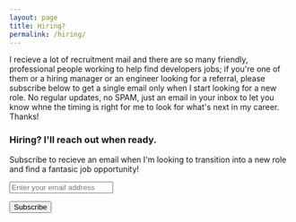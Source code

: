 ```yaml
---
layout: page
title: Hiring?
permalink: /hiring/
---
```


I recieve a lot of recruitment mail and there are so many friendly, professional people working to help find developers jobs; if you're one of them or a hiring manager or an engineer looking for a referral, please subscribe below to get a single email only when I start looking for a new role. No regular updates, no SPAM, just an email in your inbox to let you know whne the timing is right for me to look for what's next in my career. Thanks!

<form class="tinyletterForm" action="https://tinyletter.com/brassingtonhiring" method="post" target="popupwindow" onsubmit="window.open('https://tinyletter.com/brassingtonhiring', 'popupwindow', 'scrollbars=yes,width=800,height=600');return true">
  <h3>Hiring? I'll reach out when ready.</h3>
  <p><label for="tlemail">Subscribe to recieve an email when I'm looking to transition into a new role and find a fantasic job opportunity!</label></p>
  <p><input type="text" name="email" id="tlemail" class="tlemail" placeholder="Enter your email address" /></p>
  <input type="hidden" value="1" name="embed"/>
  <input type="submit" value="Subscribe" class="subscribeBtn" />
</form>
